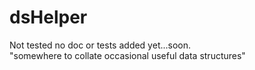 # dsHelper
Not tested no doc or tests added yet...soon.  
"somewhere to collate occasional useful data structures"
